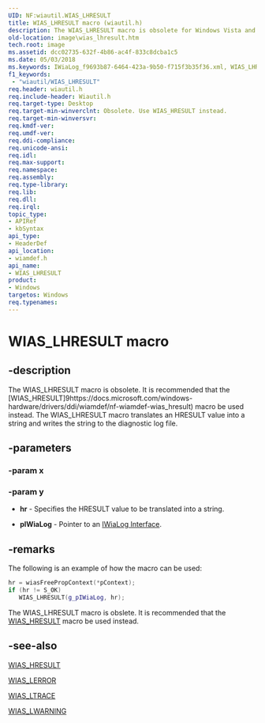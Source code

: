 ```yaml
---
UID: NF:wiautil.WIAS_LHRESULT
title: WIAS_LHRESULT macro (wiautil.h)
description: The WIAS_LHRESULT macro is obsolete for Windows Vista and later. It is recommended that the WIAS_HRESULT macro be used instead. The WIAS_LHRESULT macro translates an HRESULT value into a string and writes the string to the diagnostic log file.
old-location: image\wias_lhresult.htm
tech.root: image
ms.assetid: dcc02735-632f-4b86-ac4f-833c8dcba1c5
ms.date: 05/03/2018
ms.keywords: IWiaLog_f9693b87-6464-423a-9b50-f715f3b35f36.xml, WIAS_LHRESULT, WIAS_LHRESULT macro [Imaging Devices], image.wias_lhresult, wiamdef/WIAS_LHRESULT
f1_keywords:
 - "wiautil/WIAS_LHRESULT"
req.header: wiautil.h
req.include-header: Wiautil.h
req.target-type: Desktop
req.target-min-winverclnt: Obsolete. Use WIAS_HRESULT instead.
req.target-min-winversvr: 
req.kmdf-ver: 
req.umdf-ver: 
req.ddi-compliance: 
req.unicode-ansi: 
req.idl: 
req.max-support: 
req.namespace: 
req.assembly: 
req.type-library: 
req.lib: 
req.dll: 
req.irql: 
topic_type:
- APIRef
- kbSyntax
api_type:
- HeaderDef
api_location:
- wiamdef.h
api_name:
- WIAS_LHRESULT
product:
- Windows
targetos: Windows
req.typenames: 
---
```


# WIAS_LHRESULT macro

## -description

The WIAS_LHRESULT macro is obsolete. It is recommended that the [WIAS_HRESULT]9https://docs.microsoft.com/windows-hardware/drivers/ddi/wiamdef/nf-wiamdef-wias_hresult) macro be used instead. The WIAS_LHRESULT macro translates an HRESULT value into a string and writes the string to the diagnostic log file.

## -parameters

### -param x

### -param y

- **hr** - Specifies the HRESULT value to be translated into a string.

- **pIWiaLog** - Pointer to an [IWiaLog Interface](https://docs.microsoft.com/windows-hardware/drivers/ddi/wia_lh/nn-wia_lh-iwialog).

## -remarks

The following is an example of how the macro can be used:

```cpp
hr = wiasFreePropContext(*pContext);
if (hr != S_OK)
   WIAS_LHRESULT(g_pIWiaLog, hr);
```

The WIAS_LHRESULT macro is obslete. It is recommended that the [WIAS_HRESULT](https://docs.microsoft.com/windows-hardware/drivers/ddi/wiamdef/nf-wiamdef-wias_hresult) macro be used instead.

## -see-also

[WIAS_HRESULT](https://docs.microsoft.com/windows-hardware/drivers/ddi/wiamdef/nf-wiamdef-wias_hresult)

[WIAS_LERROR](https://docs.microsoft.com/windows-hardware/drivers/ddi/wiamdef/nf-wiamdef-wias_lerror)

[WIAS_LTRACE](https://docs.microsoft.com/windows-hardware/drivers/ddi/wiamdef/nf-wiamdef-wias_ltrace)

[WIAS_LWARNING](https://docs.microsoft.com/windows-hardware/drivers/ddi/wiamdef/nf-wiamdef-wias_lwarning)
